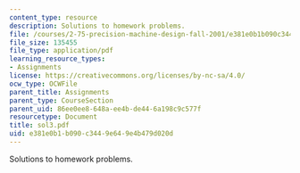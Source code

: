 ```yaml
---
content_type: resource
description: Solutions to homework problems.
file: /courses/2-75-precision-machine-design-fall-2001/e381e0b1b090c3449e649e4b479d020d_sol3.pdf
file_size: 135455
file_type: application/pdf
learning_resource_types:
- Assignments
license: https://creativecommons.org/licenses/by-nc-sa/4.0/
ocw_type: OCWFile
parent_title: Assignments
parent_type: CourseSection
parent_uid: 86ee0ee8-648a-ee4b-de44-6a198c9c577f
resourcetype: Document
title: sol3.pdf
uid: e381e0b1-b090-c344-9e64-9e4b479d020d
---
```

Solutions to homework problems.